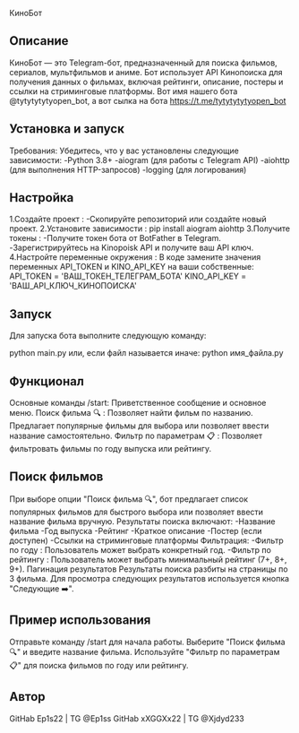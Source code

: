 КиноБот
## Описание
КиноБот — это Telegram-бот, предназначенный для поиска фильмов, сериалов, мультфильмов и аниме. Бот использует API Кинопоиска для получения данных о фильмах, включая рейтинги, описание, постеры и ссылки на стриминговые платформы. Вот имя нашего бота @tytytytytyopen_bot, а вот сылка на бота https://t.me/tytytytytyopen_bot

## Установка и запуск

Требования:
Убедитесь, что у вас установлены следующие зависимости:
 -Python 3.8+
 -aiogram (для работы с Telegram API)
 -aiohttp (для выполнения HTTP-запросов)
 -logging (для логирования)
## Настройка
1.Создайте проект :
 -Скопируйте репозиторий или создайте новый проект.
2.Установите зависимости :
       pip install aiogram aiohttp
3.Получите токены :
 -Получите токен бота от BotFather в Telegram.
 -Зарегистрируйтесь на Kinopoisk API и получите ваш API ключ.
4.Настройте переменные окружения :
В коде замените значения переменных API_TOKEN и KINO_API_KEY на ваши собственные:
API_TOKEN = 'ВАШ_ТОКЕН_ТЕЛЕГРАМ_БОТА'
KINO_API_KEY = 'ВАШ_API_КЛЮЧ_КИНОПОИСКА'

## Запуск

Для запуска бота выполните следующую команду:

python main.py
или, если файл называется иначе:
python имя_файла.py

## Функционал

Основные команды
/start: Приветственное сообщение и основное меню.
Поиск фильма 🔍 : Позволяет найти фильм по названию. Предлагает популярные фильмы для выбора или позволяет ввести название самостоятельно.
Фильтр по параметрам 📋 : Позволяет фильтровать фильмы по году выпуска или рейтингу.

## Поиск фильмов

При выборе опции "Поиск фильма 🔍", бот предлагает список популярных фильмов для быстрого выбора или позволяет ввести название фильма вручную.
Результаты поиска включают:
-Название фильма
-Год выпуска
-Рейтинг
-Краткое описание
-Постер (если доступен)
-Ссылки на стриминговые платформы
Фильтрация:
-Фильтр по году : Пользователь может выбрать конкретный год.
-Фильтр по рейтингу : Пользователь может выбрать минимальный рейтинг (7+, 8+, 9+).
Пагинация результатов
Результаты поиска разбиты на страницы по 3 фильма. Для просмотра следующих результатов используется кнопка "Следующие ➡️".

## Пример использования

Отправьте команду /start для начала работы.
Выберите "Поиск фильма 🔍" и введите название фильма.
Используйте "Фильтр по параметрам 📋" для поиска фильмов по году или рейтингу.

## Автор
GitHab              Ep1s22        |   TG     @Ep1ss
GitHab               xXGGXx22  |  TG      @Xjdyd233
